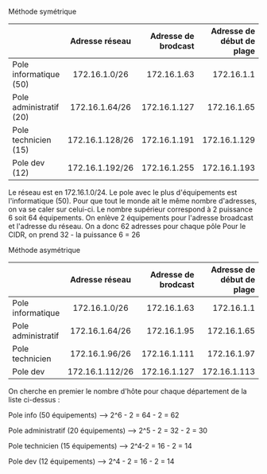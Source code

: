 Méthode symétrique

|         | Adresse réseau          | Adresse de brodcast | Adresse de début de plage | Adresse de fin de plage
| :--------------- |:---------------:| -----:| -----:| -----:|
|Pole informatique (50) | 172.16.1.0/26       |  172.16.1.63| 172.16.1.1 | 172.16.1.62
|Pole administratif (20) | 172.16.1.64/26           |   172.16.1.127 | 172.16.1.65 | 172.16.1.126
| Pole technicien (15) | 172.16.1.128/26        |    172.16.1.191 | 172.16.1.129 | 172.16.1.190
| Pole dev (12)  | 172.16.1.192/26       |     172.16.1.255 | 172.16.1.193 | 172.16.1.254

Le réseau est en 172.16.1.0/24. Le pole avec le plus d'équipements est l'informatique (50). Pour que tout le monde ait le même nombre d'adresses, on va se caler sur celui-ci. 
Le nombre supérieur correspond à 2 puissance 6 soit 64 équipements. On enlève 2 équipements pour l'adresse broadcast et l'adresse du réseau. On a donc 62 adresses pour chaque pôle
Pour le CIDR, on prend 32 - la puissance 6 = 26


Méthode asymétrique

|         | Adresse réseau          | Adresse de brodcast | Adresse de début de plage | Adresse de fin de plage
| :--------------- |:---------------:| -----:| -----:| -----:|
|Pole informatique  |  172.16.1.0/26       |  172.16.1.63 | 172.16.1.1 | 172.16.1.62
|Pole administratif  |172.16.1.64/26            |  172.16.1.95 | 172.16.1.65 | 172.16.1.94
| Pole technicien  | 172.16.1.96/26          |    172.16.1.111 | 172.16.1.97 | 172.16.1.110
| Pole dev   | 172.16.1.112/26       |    172.16.1.127 | 172.16.1.113 | 172.16.1.126

On cherche en premier le nombre d'hôte pour chaque département de la liste ci-dessus :

Pole info (50 équipements) --> 2^6 - 2 = 64 - 2 = 62  

Pole administratif (20 équipements) --> 2^5 - 2 = 32 - 2 = 30

Pole technicien (15 équipements) --> 2^4-2 = 16 - 2 = 14

Pole dev (12 équipements) --> 2^4 - 2 = 16 - 2 = 14
